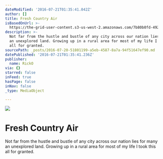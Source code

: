 ```yaml
---
dateModified: '2016-07-21T01:35:41.042Z'
author: []
title: Fresh Country Air
isBasedOnUrl: >-
  https://the-grid-user-content.s3-us-west-2.amazonaws.com/7b80b0fd-4923-41c4-902f-d0634720a743.jpg
description: >-
  Not far from the hustle and bustle of any city across our nation lies for many
  an unexplored land. Growing up in a rural area for most of my life I took this
  all for granted.
sourcePath: _posts/2016-07-20-51801199-a5eb-4587-8a7a-94f51647ef90.md
datePublished: '2016-07-21T01:35:41.236Z'
publisher:
  name: RickO
via: {}
starred: false
inFeed: true
hasPage: false
inNav: false
_type: MediaObject

---
```

![](https://the-grid-user-content.s3-us-west-2.amazonaws.com/7b80b0fd-4923-41c4-902f-d0634720a743.jpg)

# Fresh Country Air

Not far from the hustle and bustle of any city across our nation lies for many an unexplored land. Growing up in a rural area for most of my life I took this all for granted.